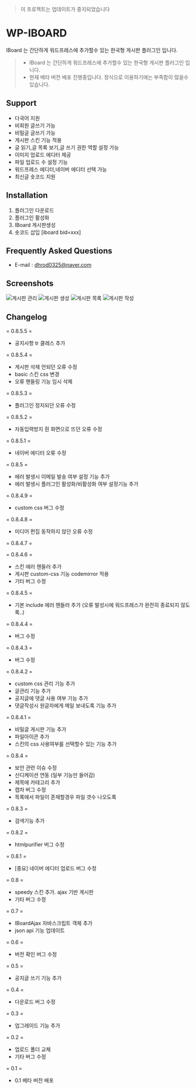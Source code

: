 > 이 프로젝트는 업데이트가 중지되었습니다

# WP-IBOARD

IBoard 는 간단하게 워드프레스에 추가할수 있는 한국형 게시판 플러그인 입니다.

> - IBoard 는 간단하게 워드프레스에 추가할수 있는 한국형 게시판 플러그인 입니다.
> - 현재 베타 버전 배포 진행중입니다. 정식으로 이용하기에는 부족함이 많을수 있습니다.

## Support

* 다국어 지원
* 비회원 글쓰기 가능
* 비밀글 글쓰기 가능
* 게시판 스킨 기능 적용
* 글 읽기,글 목록 보기,글 쓰기 권한 역할 설정 가능
* 이미지 업로드 에디터 제공
* 파일 업로드 수 설정 기능
* 워드프레스 에디터,네이버 에디터 선택 가능
* 최신글 숏코드 지원

## Installation

1. 플러그인 다운로드
2. 플러그인 활성화
3. IBoard 게시판생성
4. 숏코드 삽입 [iboard bid=xxx]

## Frequently Asked Questions

- E-mail : dhrod0325@naver.com

## Screenshots

![게시판 관리](trunk/screenshot-1.png)
![게시판 생성](trunk/screenshot-2.png)
![게시판 목록](trunk/screenshot-3.png)
![게시판 작성](trunk/screenshot-4.png)

## Changelog

= 0.8.5.5 =

* 공지사항 tr 클레스 추가

= 0.8.5.4 =

* 게시판 삭제 안되던 오류 수정
* basic 스킨 css 변경
* 오류 핸들링 기능 임시 삭제

= 0.8.5.3 =

* 플러그인 정지되던 오류 수정

= 0.8.5.2 =

* 자동입력방지 흰 화면으로 뜨던 오류 수정

= 0.8.5.1 =

* 네이버 에디터 오류 수정

= 0.8.5 =

* 에러 발생시 이메일 발송 여부 설정 기능 추가
* 에러 발생시 플러그인 활성화/비활성화 여부 설정기능 추가

= 0.8.4.9 =

* custom css 버그 수정

= 0.8.4.8 =

* 미디어 편집 동작하지 않던 오류 수정

= 0.8.4.7 =

= 0.8.4.6 =

* 스킨 에러 헨들러 추가
* 게시판 custom-css 기능 codemirror 적용
* 기타 버그 수정

= 0.8.4.5 =

* 기본 include 에러 헨들러 추가 (오류 발성시에 워드프레스가 완전히 종료되지 않도록..)

= 0.8.4.4 =

* 버그 수정

= 0.8.4.3 =

* 버그 수정

= 0.8.4.2 =

* custom css 관리 기능 추가
* 글관리 기능 추가
* 공지글에 댓글 사용 여부 기능 추가
* 댓글작성시 원글자에게 메일 보내도록 기능 추가

= 0.8.4.1 =

* 비밀글 게시판 기능 추가
* 파일아이콘 추가
* 스킨의 css 사용여부를 선택할수 있는 기능 추가

= 0.8.4 =

* 보안 관련 이슈 수정
* 신디케이션 연동 (일부 기능만 들어감)
* 제목에 카테고리 추가
* 캡차 버그 수정
* 목록에서 파일이 존재할경우 파일 갯수 나오도록

= 0.8.3 =

* 검색기능 추가

= 0.8.2 =

* htmlpurifier 버그 수정

= 0.8.1 =

* [중요] 네이버 에디터 업로드 버그 수정

= 0.8 =

* speedy 스킨 추가. ajax 기반 게시판
* 기타 버그 수정

= 0.7 =

* IBoardAjax 자바스크립트 객체 추가
* json api 기능 업데이트

= 0.6 =

* 버전 확인 버그 수정

= 0.5 =

* 공지글 쓰기 기능 추가

= 0.4 =

* 다운로드 버그 수정

= 0.3 =

* 업그레이드 기능 추가

= 0.2 =

* 업로드 폴더 교체
* 기타 버그 수정

= 0.1 =

* 0.1 베타 버전 배포